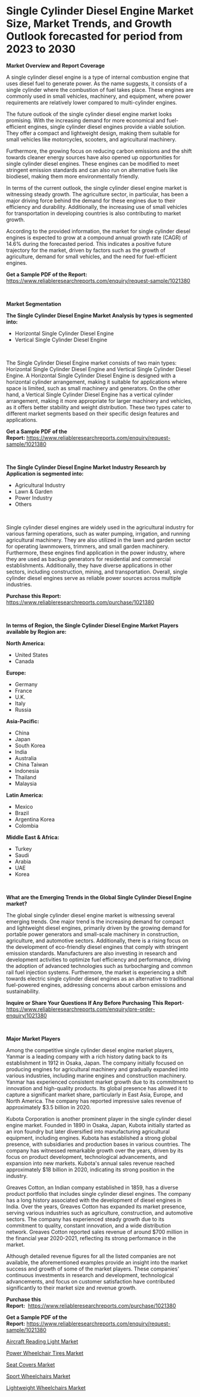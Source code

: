 <p><h1>Single Cylinder Diesel Engine Market Size, Market Trends, and Growth Outlook forecasted for period from 2023 to 2030</h1></p><p><strong>Market Overview and Report Coverage</strong></p>
<p><p>A single cylinder diesel engine is a type of internal combustion engine that uses diesel fuel to generate power. As the name suggests, it consists of a single cylinder where the combustion of fuel takes place. These engines are commonly used in small vehicles, machinery, and equipment, where power requirements are relatively lower compared to multi-cylinder engines.</p><p>The future outlook of the single cylinder diesel engine market looks promising. With the increasing demand for more economical and fuel-efficient engines, single cylinder diesel engines provide a viable solution. They offer a compact and lightweight design, making them suitable for small vehicles like motorcycles, scooters, and agricultural machinery.</p><p>Furthermore, the growing focus on reducing carbon emissions and the shift towards cleaner energy sources have also opened up opportunities for single cylinder diesel engines. These engines can be modified to meet stringent emission standards and can also run on alternative fuels like biodiesel, making them more environmentally friendly.</p><p>In terms of the current outlook, the single cylinder diesel engine market is witnessing steady growth. The agriculture sector, in particular, has been a major driving force behind the demand for these engines due to their efficiency and durability. Additionally, the increasing use of small vehicles for transportation in developing countries is also contributing to market growth.</p><p>According to the provided information, the market for single cylinder diesel engines is expected to grow at a compound annual growth rate (CAGR) of 14.6% during the forecasted period. This indicates a positive future trajectory for the market, driven by factors such as the growth of agriculture, demand for small vehicles, and the need for fuel-efficient engines.</p></p>
<p><strong>Get a Sample PDF of the Report:</strong> <a href="https://www.reliableresearchreports.com/enquiry/request-sample/1021380">https://www.reliableresearchreports.com/enquiry/request-sample/1021380</a></p>
<p>&nbsp;</p>
<p><strong>Market Segmentation</strong></p>
<p><strong>The Single Cylinder Diesel Engine Market Analysis by types is segmented into:</strong></p>
<p><ul><li>Horizontal Single Cylinder Diesel Engine</li><li>Vertical Single Cylinder Diesel Engine</li></ul></p>
<p>&nbsp;</p>
<p><p>The Single Cylinder Diesel Engine market consists of two main types: Horizontal Single Cylinder Diesel Engine and Vertical Single Cylinder Diesel Engine. A Horizontal Single Cylinder Diesel Engine is designed with a horizontal cylinder arrangement, making it suitable for applications where space is limited, such as small machinery and generators. On the other hand, a Vertical Single Cylinder Diesel Engine has a vertical cylinder arrangement, making it more appropriate for larger machinery and vehicles, as it offers better stability and weight distribution. These two types cater to different market segments based on their specific design features and applications.</p></p>
<p><strong>Get a Sample PDF of the Report:</strong>&nbsp;<a href="https://www.reliableresearchreports.com/enquiry/request-sample/1021380">https://www.reliableresearchreports.com/enquiry/request-sample/1021380</a></p>
<p>&nbsp;</p>
<p><strong>The Single Cylinder Diesel Engine Market Industry Research by Application is segmented into:</strong></p>
<p><ul><li>Agricultural Industry</li><li>Lawn & Garden</li><li>Power Industry</li><li>Others</li></ul></p>
<p>&nbsp;</p>
<p><p>Single cylinder diesel engines are widely used in the agricultural industry for various farming operations, such as water pumping, irrigation, and running agricultural machinery. They are also utilized in the lawn and garden sector for operating lawnmowers, trimmers, and small garden machinery. Furthermore, these engines find application in the power industry, where they are used as backup generators for residential and commercial establishments. Additionally, they have diverse applications in other sectors, including construction, mining, and transportation. Overall, single cylinder diesel engines serve as reliable power sources across multiple industries.</p></p>
<p><strong>Purchase this Report:</strong>&nbsp; <a href="https://www.reliableresearchreports.com/purchase/1021380">https://www.reliableresearchreports.com/purchase/1021380</a></p>
<p>&nbsp;</p>
<p><strong>In terms of Region, the Single Cylinder Diesel Engine Market Players available by Region are:</strong></p>
<p>
    <p> <strong> North America: </strong>
        <ul>
            <li>United States</li>
            <li>Canada</li>
        </ul>
        </p> 
    <p> <strong> Europe: </strong>
        <ul>
            <li>Germany</li>
            <li>France</li>
            <li>U.K.</li>
            <li>Italy</li>
            <li>Russia</li>
        </ul>
        </p> 
    <p> <strong> Asia-Pacific: </strong>
        <ul>
            <li>China</li>
            <li>Japan</li>
            <li>South Korea</li>
            <li>India</li>
            <li>Australia</li>
            <li>China Taiwan</li>
            <li>Indonesia</li>
            <li>Thailand</li>
            <li>Malaysia</li>
        </ul>
        </p> 
    <p> <strong> Latin America: </strong>
        <ul>
            <li>Mexico</li>
            <li>Brazil</li>
            <li>Argentina Korea</li>
            <li>Colombia</li>
        </ul>
        </p> 
    <p> <strong> Middle East & Africa: </strong>
        <ul>
            <li>Turkey</li>
            <li>Saudi</li>
            <li>Arabia</li>
            <li>UAE</li>
            <li>Korea</li>
        </ul>
    </p>
    </p>
<p>&nbsp;</p>
<p><strong>What are the Emerging Trends in the Global Single Cylinder Diesel Engine market?</strong></p>
<p><p>The global single cylinder diesel engine market is witnessing several emerging trends. One major trend is the increasing demand for compact and lightweight diesel engines, primarily driven by the growing demand for portable power generators and small-scale machinery in construction, agriculture, and automotive sectors. Additionally, there is a rising focus on the development of eco-friendly diesel engines that comply with stringent emission standards. Manufacturers are also investing in research and development activities to optimize fuel efficiency and performance, driving the adoption of advanced technologies such as turbocharging and common rail fuel injection systems. Furthermore, the market is experiencing a shift towards electric single cylinder diesel engines as an alternative to traditional fuel-powered engines, addressing concerns about carbon emissions and sustainability.</p></p>
<p><strong>Inquire or Share Your Questions If Any Before Purchasing This Report</strong>- <a href="https://www.reliableresearchreports.com/enquiry/pre-order-enquiry/1021380">https://www.reliableresearchreports.com/enquiry/pre-order-enquiry/1021380</a></p>
<p>&nbsp;</p>
<p><strong>Major Market Players</strong></p>
<p><p>Among the competitive single cylinder diesel engine market players, Yanmar is a leading company with a rich history dating back to its establishment in 1912 in Osaka, Japan. The company initially focused on producing engines for agricultural machinery and gradually expanded into various industries, including marine engines and construction machinery. Yanmar has experienced consistent market growth due to its commitment to innovation and high-quality products. Its global presence has allowed it to capture a significant market share, particularly in East Asia, Europe, and North America. The company has reported impressive sales revenue of approximately $3.5 billion in 2020.</p><p>Kubota Corporation is another prominent player in the single cylinder diesel engine market. Founded in 1890 in Osaka, Japan, Kubota initially started as an iron foundry but later diversified into manufacturing agricultural equipment, including engines. Kubota has established a strong global presence, with subsidiaries and production bases in various countries. The company has witnessed remarkable growth over the years, driven by its focus on product development, technological advancements, and expansion into new markets. Kubota's annual sales revenue reached approximately $18 billion in 2020, indicating its strong position in the industry.</p><p>Greaves Cotton, an Indian company established in 1859, has a diverse product portfolio that includes single cylinder diesel engines. The company has a long history associated with the development of diesel engines in India. Over the years, Greaves Cotton has expanded its market presence, serving various industries such as agriculture, construction, and automotive sectors. The company has experienced steady growth due to its commitment to quality, constant innovation, and a wide distribution network. Greaves Cotton reported sales revenue of around $700 million in the financial year 2020-2021, reflecting its strong performance in the market.</p><p>Although detailed revenue figures for all the listed companies are not available, the aforementioned examples provide an insight into the market success and growth of some of the market players. These companies' continuous investments in research and development, technological advancements, and focus on customer satisfaction have contributed significantly to their market size and revenue growth.</p></p>
<p><strong>Purchase this Report:</strong>&nbsp;&nbsp;<a href="https://www.reliableresearchreports.com/purchase/1021380">https://www.reliableresearchreports.com/purchase/1021380</a></p>
<p></p>
<p><strong>Get a Sample PDF of the Report:</strong>&nbsp;<a href="https://www.reliableresearchreports.com/enquiry/request-sample/1021380">https://www.reliableresearchreports.com/enquiry/request-sample/1021380</a></p>
<p><p><a href="https://medium.com/@adellalesch/aircraft-reading-light-market-research-report-its-history-and-forecast-2023-to-2030-fa336d06bf64">Aircraft Reading Light Market</a></p><p><a href="https://medium.com/@lilakautzer2023/power-wheelchair-tires-market-analysis-and-sze-forecasted-for-period-from-2023-to-2030-559a4bdff86e">Power Wheelchair Tires Market</a></p><p><a href="https://medium.com/@joshuahintz2023/seat-covers-market-share-evolution-and-market-growth-trends-2023-2030-a8d28d686fbd">Seat Covers Market</a></p><p><a href="https://medium.com/@chasegibson1901/analyzing-sport-wheelchairs-market-global-industry-perspective-and-forecast-2023-to-2030-72a6c6f29c99">Sport Wheelchairs Market</a></p><p><a href="https://medium.com/@keenanmarks2023/lightweight-wheelchairs-market-insights-into-market-cagr-market-trends-and-growth-strategies-e93105c2f6b6">Lightweight Wheelchairs Market</a></p></p>